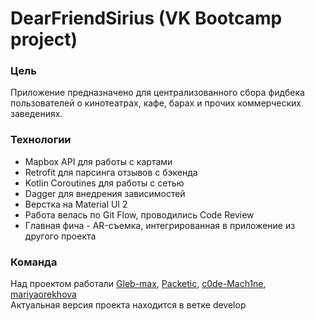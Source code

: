 # DearFriendSirius (VK Bootcamp project)
### Цель
Приложение предназначено для централизованного сбора фидбека пользователей о кинотеатрах, кафе, барах и прочих коммерческих заведениях.
### Технологии
- Mapbox API для работы с картами
- Retrofit для парсинга отзывов с бэкенда
- Kotlin Coroutines для работы с сетью
- Dagger для внедрения зависимостей
- Верстка на Material UI 2
- Работа велась по Git Flow, проводились Code Review
- Главная фича - AR-съемка, интегрированная в приложение из другого проекта
### Команда
Над проектом работали [Gleb-max](https://github.com/Gleb-max), [Packetic](https://github.com/Packetic), [c0de-Mach1ne](https://github.com/c0de-Mach1ne), [mariyaorekhova](https://github.com/mariyaorekhova)
<br/>
Актуальная версия проекта находится в ветке develop
